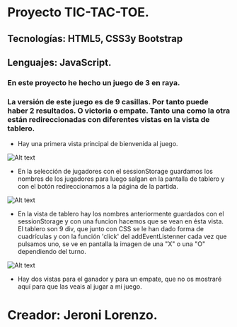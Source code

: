 # Proyecto TIC-TAC-TOE.

## Tecnologías: HTML5, CSS3y Bootstrap
## Lenguajes: JavaScript.

### En este proyecto he hecho un juego de 3 en raya.
### La versión de este juego es de 9 casillas. Por tanto puede haber 2 resultados. O victoria o empate. Tanto una como la otra están redireccionadas con diferentes vistas en la vista de tablero.

- Hay una primera vista principal de bienvenida al juego.

![Alt text](https://file%2B.vscode-resource.vscode-cdn.net/c%3A/Users/Lenovo/OneDrive/Escritorio/Captura%20de%20pantalla%202022-12-17%20200954.jpg?version%3D1671304214590)

- En la selección de jugadores con el sessionStorage guardamos los nombres de los jugadores para luego salgan en la pantalla de tablero y con el botón redireccionamos a la página de la partida.

![Alt text](../../Captura%20de%20pantalla%202022-12-17%20201147.jpg)

- En la vista de tablero hay los nombres anteriormente guardados con el sessionStorage y con una funcion hacemos que se vean en ésta vista. El tablero son 9 div, que junto con CSS se le han dado forma de cuadrículas y con la función 'click' del addEventListenner cada vez que pulsamos uno, se ve en pantalla la imagen de una "X" o una "O" dependiendo del turno.

![Alt text](../../Captura%20de%20pantalla%202022-12-17%20201743.jpg)

- Hay dos vistas para el ganador y para un empate, que no os mostraré aquí para que las veais al jugar a mi juego.

# Creador: Jeroni Lorenzo.